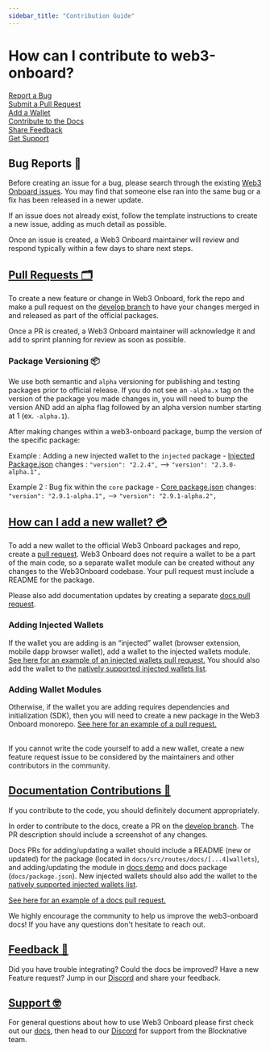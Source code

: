 ```yaml
---
sidebar_title: "Contribution Guide"
---
```


# How can I contribute to web3-onboard?

[Report a Bug](#bug-reports-🐛)<br />
[Submit a Pull Request](#pull-requests-🗂️)<br />
[Add a Wallet](#how-can-i-add-a-new-wallet-💳)<br />
[Contribute to the Docs](#documentation-contributions-📄)<br />
[Share Feedback](#feedback-💬)<br />
[Get Support](#support-🤓)<br />

## Bug Reports 🐛

Before creating an issue for a bug, please search through the existing [Web3 Onboard issues](https://github.com/blocknative/web3-onboard/issues). You may find that someone else ran into the same bug or a fix has been released in a newer update.

If an issue does not already exist, follow the template instructions to create a new issue, adding as much detail as possible.

Once an issue is created, a Web3 Onboard maintainer will review and respond typically within a few days to share next steps.

## [Pull Requests 🗂️](#pr)

To create a new feature or change in Web3 Onboard, fork the repo and make a pull request on the [develop branch](https://github.com/blocknative/web3-onboard/tree/develop) to have your changes merged in and released as part of the official packages.

Once a PR is created, a Web3 Onboard maintainer will acknowledge it and add to sprint planning for review as soon as possible.

### Package Versioning 📦

We use both semantic and `alpha` versioning for publishing and testing packages prior to official release.  If you do not see an `-alpha.x` tag on the version of the package you made changes in, you will need to bump the version AND add an alpha flag followed by an alpha version number starting at 1 (ex. `-alpha.1`).

After making changes within a web3-onboard package, bump the version of the specific package:

Example : Adding a new injected wallet to the `injected` package -
[Injected Package.json](https://github.com/blocknative/web3-onboard/blob/develop/packages/injected/package.json#L3) changes : `"version": "2.2.4",` --> `"version": "2.3.0-alpha.1",`

Example 2 : Bug fix within the `core` package -
[Core package.json](https://github.com/blocknative/web3-onboard/blob/8531a73d69365f7d584320f1c4b97a5d90f1c34e/packages/core/package.json#L3) changes: `"version": "2.9.1-alpha.1",` --> `"version": "2.9.1-alpha.2",`

## [How can I add a new wallet? 💳](#new-wallet)

To add a new wallet to the official Web3 Onboard packages and repo, create a [pull request](#pull-requests-🗂️). Web3 Onboard does not require a wallet to be a part of the main code, so a separate wallet module can be created without any changes to the Web3Onboard codebase. Your pull request must include a README for the package.  

Please also add documentation updates by creating a separate [docs pull request](#documentation-contributions-📄).

### Adding Injected Wallets
If the wallet you are adding is an “injected” wallet (browser extension, mobile dapp browser wallet), add a wallet to the injected wallets module. [See here for an example of an injected wallets pull request.](https://github.com/blocknative/web3-onboard/pull/1177/files) You should also add the wallet to the [natively supported injected wallets list](http://localhost:3000/docs/wallets/injected#injected-wallets-supported-natively).

### Adding Wallet Modules
Otherwise, if the wallet you are adding requires dependencies and initialization (SDK), then you will need to create a new package in the Web3 Onboard monorepo. [See here for an example of a pull request.](https://github.com/blocknative/web3-onboard/pull/1238/files)
<br />
<br />

If you cannot write the code yourself to add a new wallet, create a new feature request issue to be considered by the maintainers and other contributors in the community.

## [Documentation Contributions 📄](#docs)

If you contribute to the code, you should definitely document appropriately. 

In order to contribute to the docs, create a PR on the [develop branch](https://github.com/blocknative/web3-onboard/tree/develop). The PR description should include a screenshot of any changes.

Docs PRs for adding/updating a wallet should include a README (new or updated) for the package (located in `docs/src/routes/docs/[...4]wallets`), and adding/updating the module in [docs demo](https://github.com/blocknative/web3-onboard/blob/develop/docs/src/lib/services/onboard.js) and docs package (`docs/package.json`). New injected wallets should also add the wallet to the [natively supported injected wallets list](https://github.com/blocknative/web3-onboard/blob/develop/docs/src/routes/docs/%5B...4%5Dwallets/injected.md).

[See here for an example of a docs pull request.](https://github.com/blocknative/web3-onboard/pull/1544/files)

We highly encourage the community to help us improve the web3-onboard docs! If you have any questions don't hesitate to reach out.

## [Feedback 💬](#feedback)

Did you have trouble integrating? Could the docs be improved? Have a new Feature request?
Jump in our [Discord](https://discord.com/invite/KZaBVME) and share your feedback.

## [Support 🤓](#support)

For general questions about how to use Web3 Onboard please first check out our [docs](https://onboard.blocknative.com/docs/overview/introduction#features), then head to our [Discord](https://discord.com/invite/KZaBVME) for support from the Blocknative team.
